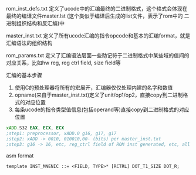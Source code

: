 rom_inst_defs.txt	定义了ucode中的汇编最终的二进制格式，这个格式会体现在最终的编译文件master.lst (这个类似于编译后生成的list文件，表示了rom中的 二进制组织结构和反汇编)中

master_inst.txt		定义了所有ucode汇编的指令opcode和基本的汇编format，就是汇编语法的组织结构

rom_params.txt	  定义了汇编语法层面一些助记符于二进制格式中某些域的值间的对应关系，比如hw reg, reg ctrl field, size field等

汇编的基本步骤

1. 使用C的预处理器将所有的宏展开，汇编器仅仅处理内建的名字和数值
2. opname(来自于master_inst.txt)定义了unit/op1/op2，直接copy到二进制格式的对应位置
3. 每条ucode的指令类型值信息(包括operand等)直接copy到二进制格式的对应位置

```asm
xADD.S32 EAX, ECX, ECX
;step1: preprocessor, xADD.0 g16, g17, g17
;step2: xADD -> 0010, 010010,00- (bits) per master_inst.txt
;step3: g16 -> 16, etc, reg_ctrl field of ROM inst generated, etc, all rom bits filled in
```

asm format

```txt
template INST_MNENIC ::= <FIELD, TYPE>* [RCTRL] DOT_T1_SIZE DOT_R;
```

